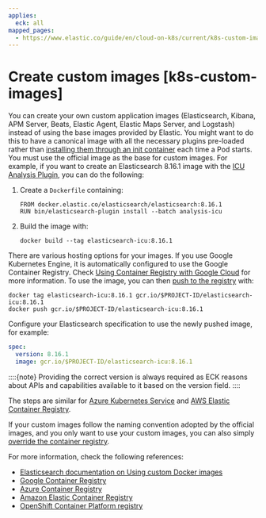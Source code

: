 ```yaml
---
applies:
  eck: all
mapped_pages:
  - https://www.elastic.co/guide/en/cloud-on-k8s/current/k8s-custom-images.html
---
```


# Create custom images [k8s-custom-images]

You can create your own custom application images (Elasticsearch, Kibana, APM Server, Beats, Elastic Agent, Elastic Maps Server, and Logstash) instead of using the base images provided by Elastic. You might want to do this to have a canonical image with all the necessary plugins pre-loaded rather than [installing them through an init container](init-containers-for-plugin-downloads.md) each time a Pod starts.  You must use the official image as the base for custom images. For example, if you want to create an Elasticsearch 8.16.1 image with the [ICU Analysis Plugin](asciidocalypse://docs/elasticsearch/docs/reference/elasticsearch-plugins/analysis-icu.md), you can do the following:

1. Create a `Dockerfile` containing:

    ```
    FROM docker.elastic.co/elasticsearch/elasticsearch:8.16.1
    RUN bin/elasticsearch-plugin install --batch analysis-icu
    ```

2. Build the image with:

    ```
    docker build --tag elasticsearch-icu:8.16.1
    ```


There are various hosting options for your images. If you use Google Kubernetes Engine, it is automatically configured to use the Google Container Registry. Check [Using Container Registry with Google Cloud](https://cloud.google.com/container-registry/docs/using-with-google-cloud-platform#google-kubernetes-engine) for more information. To use the image, you can then [push to the registry](https://cloud.google.com/container-registry/docs/pushing-and-pulling#pushing_an_image_to_a_registry) with:

```
docker tag elasticsearch-icu:8.16.1 gcr.io/$PROJECT-ID/elasticsearch-icu:8.16.1
docker push gcr.io/$PROJECT-ID/elasticsearch-icu:8.16.1
```

Configure your Elasticsearch specification to use the newly pushed image, for example:

```yaml
spec:
  version: 8.16.1
  image: gcr.io/$PROJECT-ID/elasticsearch-icu:8.16.1
```

::::{note}
Providing the correct version is always required as ECK reasons about APIs and capabilities available to it based on the version field.
::::


The steps are similar for [Azure Kubernetes Service](https://docs.microsoft.com/en-us/azure/aks/tutorial-kubernetes-prepare-acr) and [AWS Elastic Container Registry](https://docs.aws.amazon.com/AmazonECR/latest/userguide/docker-basics.md#use-ecr).

If your custom images follow the naming convention adopted by the official images, and you only want to use your custom images, you can also simply [override the container registry](air-gapped-install.md#k8s-container-registry-override).

For more information, check the following references:

* [Elasticsearch documentation on Using custom Docker images](/deploy-manage/deploy/self-managed/install-elasticsearch-with-docker.md#_c_customized_image)
* [Google Container Registry](https://cloud.google.com/container-registry/docs/how-to)
* [Azure Container Registry](https://docs.microsoft.com/en-us/azure/container-registry/)
* [Amazon Elastic Container Registry](https://docs.aws.amazon.com/AmazonECR/latest/userguide/what-is-ecr.md)
* [OpenShift Container Platform registry](https://docs.openshift.com/container-platform/4.12/registry/index.md)

